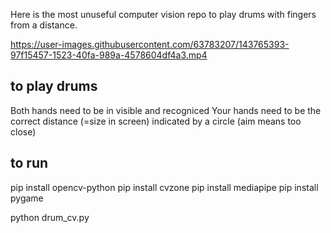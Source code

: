 Here is the most unuseful computer vision repo to play drums with fingers from a distance. 


https://user-images.githubusercontent.com/63783207/143765393-97f15457-1523-40fa-989a-4578604df4a3.mp4



## to play drums
Both hands need to be in visible and recogniced
Your hands need to be the correct distance (=size in screen) indicated by a circle (aim means too close)

## to run

pip install opencv-python
pip install cvzone
pip install mediapipe
pip install pygame

python drum_cv.py

